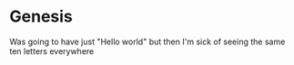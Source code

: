 Genesis
=======
Was going to have just "Hello world" but then I'm sick of seeing the same ten letters everywhere
